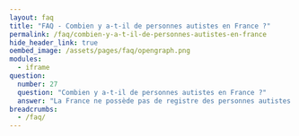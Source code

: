```yaml
---
layout: faq
title: "FAQ - Combien y a-t-il de personnes autistes en France ?"
permalink: /faq/combien-y-a-t-il-de-personnes-autistes-en-france
hide_header_link: true
oembed_image: /assets/pages/faq/opengraph.png
modules:
  - iframe
question: 
  number: 27
  question: "Combien y a-t-il de personnes autistes en France ?"
  answer: "La France ne possède pas de registre des personnes autistes. Cela signifie que nous ne savons pas combien de personnes autistes vivent en France. De même, la question de l'autisme n'est pas abordée lors des recensements de population. En conséquence, il n'est pas possible de donner un chiffre précis. Cependant, il est généralement estimé qu'une personne sur 100 est affectée, soit 700 000 personnes autistes en France. Vous avez donc forcément rencontré  une personne autiste, que ce soit dans votre famille, à l'école, au travail ou chez vos amis. "
breadcrumbs:
  - /faq/
---
```


